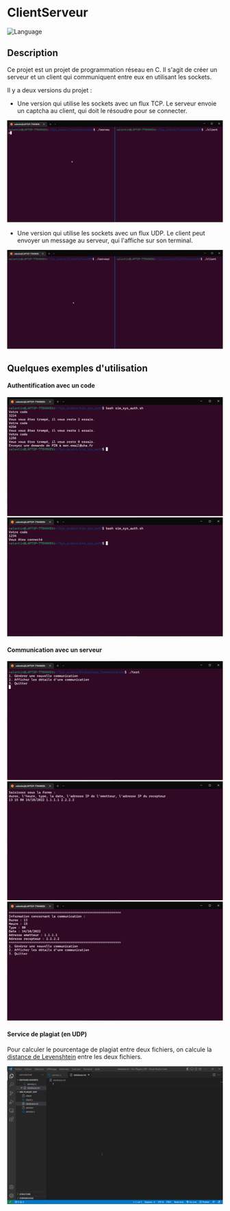 # ClientServeur

![Language](https://img.shields.io/badge/language-C-blue.svg)

## Description

Ce projet est un projet de programmation réseau en C. Il s'agit de créer un serveur et un client qui communiquent entre eux en utilisant les sockets.

Il y a deux versions du projet : 
 - Une version qui utilise les sockets avec un flux TCP. Le serveur envoie un captcha au client, qui doit le résoudre pour se connecter.

![Captcha](ClientServeur/demo.gif)

 - Une version qui utilise les sockets avec un flux UDP. Le client peut envoyer un message au serveur, qui l'affiche sur son terminal.

![UDP](ClientServeurUDP/demo.gif)

## Quelques exemples d'utilisation

#### Authentification avec un code

![Authentification](SimAuth/AuthSys_1.png)
![Authentification](SimAuth/AuthSys_2.png)

#### Communication avec un serveur

![Communication](SimCommunication/HCom_1.png)
![Communication](SimCommunication/HCom_2.png)
![Communication](SimCommunication/HCom_3.png)

#### Service de plagiat (en UDP)

Pour calculer le pourcentage de plagiat entre deux fichiers, on calcule la [distance de Levenshtein](https://fr.wikipedia.org/wiki/Distance_de_Levenshtein#:~:text=La%20distance%20de%20Levenshtein%20est,une%20cha%C3%AEne%20%C3%A0%20l'autre.) entre les deux fichiers. 

![Plagiat](Sim_Plagiat_UDP/demo.gif)